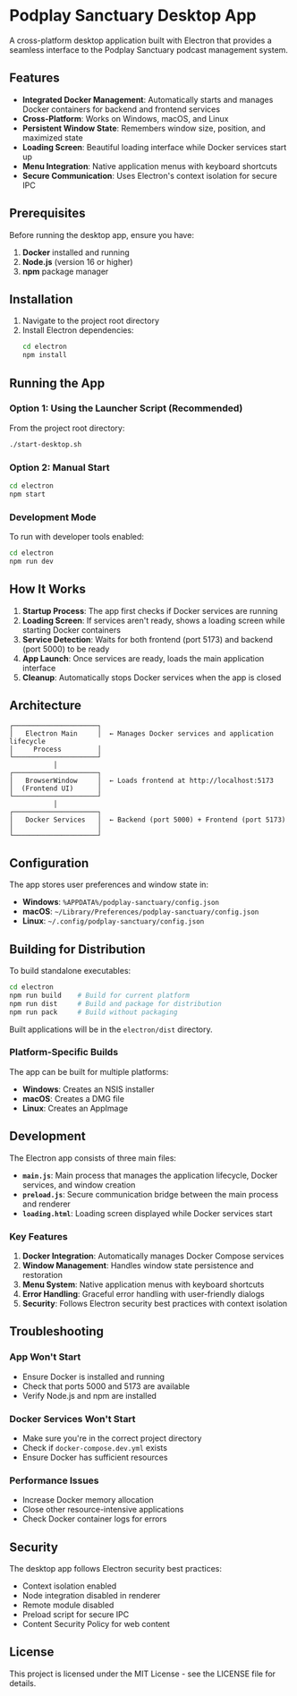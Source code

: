 # Podplay Sanctuary Desktop App

A cross-platform desktop application built with Electron that provides a seamless interface to the Podplay Sanctuary podcast management system.

## Features

- **Integrated Docker Management**: Automatically starts and manages Docker containers for backend and frontend services
- **Cross-Platform**: Works on Windows, macOS, and Linux
- **Persistent Window State**: Remembers window size, position, and maximized state
- **Loading Screen**: Beautiful loading interface while Docker services start up
- **Menu Integration**: Native application menus with keyboard shortcuts
- **Secure Communication**: Uses Electron's context isolation for secure IPC

## Prerequisites

Before running the desktop app, ensure you have:

1. **Docker** installed and running
2. **Node.js** (version 16 or higher)
3. **npm** package manager

## Installation

1. Navigate to the project root directory
2. Install Electron dependencies:
   ```bash
   cd electron
   npm install
   ```

## Running the App

### Option 1: Using the Launcher Script (Recommended)
From the project root directory:
```bash
./start-desktop.sh
```

### Option 2: Manual Start
```bash
cd electron
npm start
```

### Development Mode
To run with developer tools enabled:
```bash
cd electron
npm run dev
```

## How It Works

1. **Startup Process**: The app first checks if Docker services are running
2. **Loading Screen**: If services aren't ready, shows a loading screen while starting Docker containers
3. **Service Detection**: Waits for both frontend (port 5173) and backend (port 5000) to be ready
4. **App Launch**: Once services are ready, loads the main application interface
5. **Cleanup**: Automatically stops Docker services when the app is closed

## Architecture

```
┌─────────────────────┐
│   Electron Main     │  ← Manages Docker services and application lifecycle
│     Process         │
└─────────────────────┘
           │
┌─────────────────────┐
│   BrowserWindow     │  ← Loads frontend at http://localhost:5173
│  (Frontend UI)      │
└─────────────────────┘
           │
┌─────────────────────┐
│   Docker Services   │  ← Backend (port 5000) + Frontend (port 5173)
│                     │
└─────────────────────┘
```

## Configuration

The app stores user preferences and window state in:
- **Windows**: `%APPDATA%/podplay-sanctuary/config.json`
- **macOS**: `~/Library/Preferences/podplay-sanctuary/config.json`
- **Linux**: `~/.config/podplay-sanctuary/config.json`

## Building for Distribution

To build standalone executables:

```bash
cd electron
npm run build    # Build for current platform
npm run dist     # Build and package for distribution
npm run pack     # Build without packaging
```

Built applications will be in the `electron/dist` directory.

### Platform-Specific Builds

The app can be built for multiple platforms:
- **Windows**: Creates an NSIS installer
- **macOS**: Creates a DMG file
- **Linux**: Creates an AppImage

## Development

The Electron app consists of three main files:

- **`main.js`**: Main process that manages the application lifecycle, Docker services, and window creation
- **`preload.js`**: Secure communication bridge between the main process and renderer
- **`loading.html`**: Loading screen displayed while Docker services start

### Key Features

1. **Docker Integration**: Automatically manages Docker Compose services
2. **Window Management**: Handles window state persistence and restoration
3. **Menu System**: Native application menus with keyboard shortcuts
4. **Error Handling**: Graceful error handling with user-friendly dialogs
5. **Security**: Follows Electron security best practices with context isolation

## Troubleshooting

### App Won't Start
- Ensure Docker is installed and running
- Check that ports 5000 and 5173 are available
- Verify Node.js and npm are installed

### Docker Services Won't Start
- Make sure you're in the correct project directory
- Check if `docker-compose.dev.yml` exists
- Ensure Docker has sufficient resources

### Performance Issues
- Increase Docker memory allocation
- Close other resource-intensive applications
- Check Docker container logs for errors

## Security

The desktop app follows Electron security best practices:
- Context isolation enabled
- Node integration disabled in renderer
- Remote module disabled
- Preload script for secure IPC
- Content Security Policy for web content

## License

This project is licensed under the MIT License - see the LICENSE file for details.
